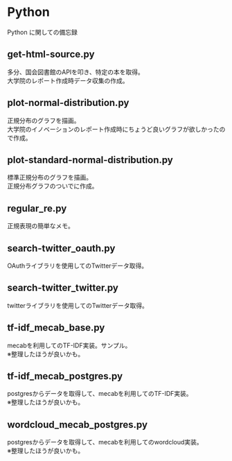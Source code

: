 # Python
Python に関しての備忘録
## get-html-source.py
多分、国会図書館のAPIを叩き、特定の本を取得。<br>
大学院のレポート作成時データ収集の作成。
## plot-normal-distribution.py
正規分布のグラフを描画。<br>
大学院のイノベーションのレポート作成時にちょうど良いグラフが欲しかったので作成。
## plot-standard-normal-distribution.py
標準正規分布のグラフを描画。<br>
正規分布グラフのついでに作成。
## regular_re.py
正規表現の簡単なメモ。
## search-twitter_oauth.py
OAuthライブラリを使用してのTwitterデータ取得。
## search-twitter_twitter.py
twitterライブラリを使用してのTwitterデータ取得。
## tf-idf_mecab_base.py
mecabを利用してのTF-IDF実装。サンプル。<br>
※整理したほうが良いかも。
## tf-idf_mecab_postgres.py
postgresからデータを取得して、mecabを利用してのTF-IDF実装。<br>
※整理したほうが良いかも。
## wordcloud_mecab_postgres.py
postgresからデータを取得して、mecabを利用してのwordcloud実装。<br>
※整理したほうが良いかも。
